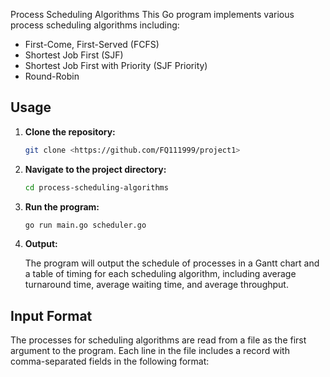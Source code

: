 Process Scheduling Algorithms 
This Go program implements various process scheduling algorithms including:

- First-Come, First-Served (FCFS)
- Shortest Job First (SJF)
- Shortest Job First with Priority (SJF Priority)
- Round-Robin

 ## Usage

1. **Clone the repository:**

    ```bash
    git clone <https://github.com/FQ111999/project1>
    ```

2. **Navigate to the project directory:**

    ```bash
    cd process-scheduling-algorithms
    ```

3. **Run the program:**

    ```bash
    go run main.go scheduler.go
    ```

4. **Output:**

    The program will output the schedule of processes in a Gantt chart and a table of timing for each scheduling algorithm, including average turnaround time, average waiting time, and average throughput.

## Input Format

The processes for scheduling algorithms are read from a file as the first argument to the program. Each line in the file includes a record with comma-separated fields in the following format:

